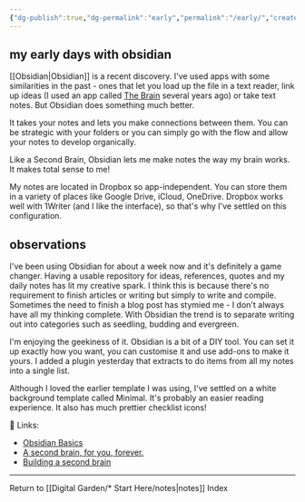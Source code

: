 ```yaml
---
{"dg-publish":true,"dg-permalink":"early","permalink":"/early/","created":"","updated":""}
---
```



## my early days with obsidian

[[Obsidian\|Obsidian]] is a recent discovery. I've used apps with some similarities in the past - ones that let you load up the file in a text reader, link up ideas (I used an app called [The Brain](https://www.thebrain.com/) several years ago) or take text notes. But Obsidian does something much better.

It takes your notes and lets you make connections between them. You can be strategic with your folders or you can simply go with the flow and allow your notes to develop organically.

Like a Second Brain, Obsidian lets me make notes the way my brain works. It makes total sense to me!

My notes are located in Dropbox so app-independent. You can store them in a variety of places like Google Drive, iCloud, OneDrive. Dropbox works well with 1Writer (and I like the interface), so that's why I've settled on this configuration.

## observations

I've been using Obsidian for about a week now and it's definitely a game changer. Having a usable repository for ideas, references, quotes and my daily notes has lit my creative spark. I think this is because there's no requirement to finish articles or writing but simply to write and compile. Sometimes the need to finish a blog post has stymied me - I don't always have all my thinking complete. With Obsidian the trend is to separate writing out into categories such as seedling, budding and evergreen.

I'm enjoying the geekiness of it. Obsidian is a bit of a DIY tool. You can set it up exactly how you want, you can customise it and use add-ons to make it yours. I added a plugin yesterday that extracts to do items from all my notes into a single list. 

Although I loved the earlier template I was using, I've settled on a white background template called Minimal. It's probably an easier reading experience. It also has much prettier checklist icons!

🔗 Links:

- [Obsidian Basics](https://publish.obsidian.md/lyt-kit/Hiding+content+in+plain+sight#LYT+Special+Session+-+Obsidian+Help)
- [A second brain,  for you, forever.](https://obsidian.md/)
- [Building a second brain](https://maggieappleton.com/basb) 

---

Return to [[Digital Garden/* Start Here/notes\|notes]] Index